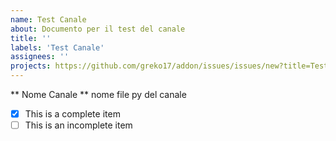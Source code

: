 ```yaml
---
name: Test Canale
about: Documento per il test del canale
title: ''
labels: 'Test Canale'
assignees: ''
projects: https://github.com/greko17/addon/issues/issues/new?title=Test+Canale&projects=greko17/1
---
```


** Nome Canale **
nome file py del canale

- [x] This is a complete item
- [ ] This is an incomplete item
